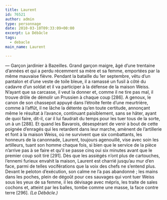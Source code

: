 ```yaml
---
title: Laurent
id: 76521
author: admin
type: personnage
date: 2010-03-10T09:33:09+00:00
excerpt: La Débâcle
tags:
  - debacle
main_name: Laurent

---
```

— Garçon jardinier à Bazeilles. Grand garçon maigre, âgé d&rsquo;une trentaine d&rsquo;années et qui a perdu récemment sa mère et sa femme, emportées par la même mauvaise fièvre. Pendant la bataille du 1er septembre, vêtu d&rsquo;un pantalon et d&rsquo;une veste de toile bleue, il a ramassé un fusil à côté du cadavre d&rsquo;un soldat et il va participer à la défense de la maison Weiss. N&rsquo;ayant que sa carcasse, il veut la donner et, comme il ne tire pas mal, il trouve drôle de démolir un Prussien à chaque coup [286]. A genoux, le canon de son chassepot appuyé dans l&rsquo;étroite fente d&rsquo;une meurtrière, comme à l&rsquo;affût, il ne lâche la détente qu&rsquo;en toute certitude, annonçant même le résultat à l&rsquo;avance, continuant paisiblement, sans se hâter, ayant de quoi faire, dit-il, car il lui faudrait du temps pour les tuer tous de la sorte, un à un [288]. Et quand les Bavarois, désespérant de venir à bout de cette poignée d&rsquo;enragés qui les retardent dans leur marche, amènent de l&rsquo;artillerie et font à la maison Weiss, où ne survivent que six combattants, les honneurs de la canonnade, Laurent, toujours agenouillé, vise avec soin les artilleurs, tuant son homme chaque fois, si bien que le service de la pièce n&rsquo;arrive pas à se faire et qu&rsquo;il se passe cinq oui six minutes avant que le premier coup soit tiré [291]. Dès que les assiégés n&rsquo;ont plus de cartouches, l&rsquo;ennemi furieux envahit la maison, Laurent est charrié jusqu&rsquo;au mur d&rsquo;en face, parmi de telles vociférations que la voix des chefs ne s&rsquo;entend plus. Devant le peloton d&rsquo;exécution, son calme ne l&rsquo;a pas abandonné ; les mains dans les poches, plein de dégoût pour ces sauvages qui vont tuer Weiss sous les yeux de sa femme, il les dévisage avec mépris, les traite de sales cochons et, atteint par les balles, tombe comme une masse, la face contre terre [296]. _(La Débâcle.)_
